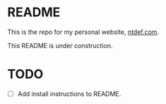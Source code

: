 # README

This is the repo for my personal website, [ntdef.com](http://ntdef.com).

This README is under construction.

# TODO

- [ ] Add install instructions to README.

